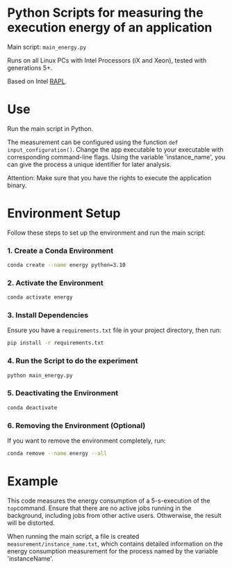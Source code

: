 # Python Scripts for measuring the execution energy of an application

Main script: 
    ```main_energy.py```

Runs on all Linux PCs with Intel Processors (iX and Xeon), tested with generations 5+. 

Based on Intel <a href="https://dl.acm.org/doi/abs/10.1145/2425248.2425252">RAPL</a>. 


# Use

Run the main script in Python. 

The measurement can be configured using the function ```def input_configuration()```. Change the app executable to your executable with corresponding command-line flags. Using the variable 'instance_name', you can give the process a unique identifier for later analysis. 

Attention: Make sure that you have the rights to execute the application binary. 

[//]: # (# Environment setup)

[//]: # (conda create --name energy python=3.10)

[//]: # (conda activate energy)

[//]: # (pip requirements.txt)

# Environment Setup
Follow these steps to set up the environment and run the main script:

### 1. Create a Conda Environment
```sh
conda create --name energy python=3.10
```

### 2. Activate the Environment
```sh
conda activate energy
```

### 3. Install Dependencies
Ensure you have a `requirements.txt` file in your project directory, then run:
```sh
pip install -r requirements.txt
```

### 4. Run the Script to do the experiment
```sh
python main_energy.py
```

### 5. Deactivating the Environment
```sh
conda deactivate
```

### 6. Removing the Environment (Optional)
If you want to remove the environment completely, run:
```sh
conda remove --name energy --all
```

# Example

This code measures the energy consumption of a 5-s-execution of the ```top```command. Ensure that there are no active jobs running in the background, including jobs from other active users. Othwerwise, the result will be distorted. 

When running the main script, a file is created ```measurement/instance_name.txt```, which contains detailed information on the energy consumption measurement for the process named by the variable 'instanceName'. 
